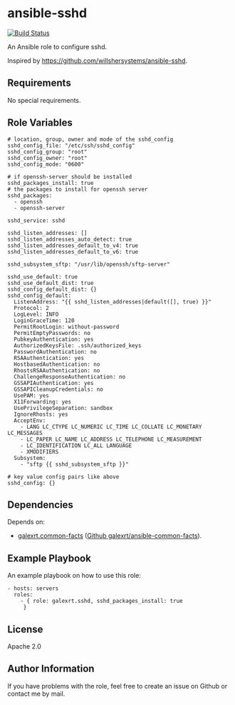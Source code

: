 ansible-sshd
============

[![Build Status](https://travis-ci.org/galexrt/ansible-sshd.svg?branch=master)](https://travis-ci.org/galexrt/ansible-sshd)

An Ansible role to configure sshd.

Inspired by https://github.com/willshersystems/ansible-sshd.

Requirements
------------

No special requirements.

Role Variables
--------------

```
# location, group, owner and mode of the sshd_config
sshd_config_file: "/etc/ssh/sshd_config"
sshd_config_group: "root"
sshd_config_owner: "root"
sshd_config_mode: "0600"

# if openssh-server should be installed
sshd_packages_install: true
# the packages to install for openssh server
sshd_packages:
  - openssh
  - openssh-server

sshd_service: sshd

sshd_listen_addresses: []
sshd_listen_addresses_auto_detect: true
sshd_listen_addresses_default_to_v4: true
sshd_listen_addresses_default_to_v6: true

sshd_subsystem_sftp: "/usr/lib/openssh/sftp-server"

sshd_use_default: true
sshd_use_default_dist: true
sshd_config_default_dist: {}
sshd_config_default:
  ListenAddress: "{{ sshd_listen_addresses|default([], true) }}"
  Protocol: 2
  LogLevel: INFO
  LoginGraceTime: 120
  PermitRootLogin: without-password
  PermitEmptyPasswords: no
  PubkeyAuthentication: yes
  AuthorizedKeysFile: .ssh/authorized_keys
  PasswordAuthentication: no
  RSAAuthentication: yes
  HostbasedAuthentication: no
  RhostsRSAAuthentication: no
  ChallengeResponseAuthentication: no
  GSSAPIAuthentication: yes
  GSSAPICleanupCredentials: no
  UsePAM: yes
  X11Forwarding: yes
  UsePrivilegeSeparation: sandbox
  IgnoreRhosts: yes
  AcceptEnv:
    - LANG LC_CTYPE LC_NUMERIC LC_TIME LC_COLLATE LC_MONETARY LC_MESSAGES
    - LC_PAPER LC_NAME LC_ADDRESS LC_TELEPHONE LC_MEASUREMENT
    - LC_IDENTIFICATION LC_ALL LANGUAGE
    - XMODIFIERS
  Subsystem:
    - "sftp {{ sshd_subsystem_sftp }}"

# key value config pairs like above
sshd_config: {}
```

Dependencies
------------

Depends on:
* [galexrt.common-facts](https://galaxy.ansible.com/galexrt/common-facts/) ([Github galexrt/ansible-common-facts](https://github.com/galexrt/ansible-common-facts)).

Example Playbook
----------------

An example playbook on how to use this role:
```
- hosts: servers
  roles:
    - { role: galexrt.sshd, sshd_packages_install: true
     }
```

License
-------

Apache 2.0

Author Information
------------------

If you have problems with the role, feel free to create an issue on Github or contact me by mail.
